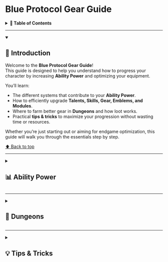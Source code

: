 # Blue Protocol Gear Guide

<details>
<summary><strong>📑 Table of Contents</strong></summary>

- [📖 Introduction](#-introduction)  
- [📊 Ability Power](#-ability-power)  
  - [🌟 Talents](#-talents)  
  - [📘 Skill Training](#-skill-training)  
  - [⚔️ Gear](#-gear)  
  - [🔰 Emblem](#-emblem)  
  - [🔧 Module](#-module)  
- [🏰 Dungeons](#-dungeons)  
- [💡 Tips & Tricks](#-tips--tricks)  

</details>

---

<details open>
<summary><h2>📖 Introduction</h2></summary>

Welcome to the **Blue Protocol Gear Guide**!  
This guide is designed to help you understand how to progress your character by increasing **Ability Power** and optimizing your equipment.  

You’ll learn:  
- The different systems that contribute to your **Ability Power**.  
- How to efficiently upgrade **Talents, Skills, Gear, Emblems, and Modules**.  
- Where to farm better gear in **Dungeons** and how loot works.  
- Practical **tips & tricks** to maximize your progression without wasting time or resources.  

Whether you’re just starting out or aiming for endgame optimization, this guide will walk you through the essentials step by step.  

[⬆️ Back to top](#blue-protocol-gear-guide)

</details>

---

<details>
<summary><h2>📊 Ability Power</h2></summary>

When you press **C** and click on **Ability Power**, you’ll see all the categories that contribute to your overall power:  

- 🌟 **Talents**  
- 📘 **Skill Training**  
- ⚔️ **Gear**  
- 🔰 **Emblem**  
- 🔧 **Module**  
- *(as of today there’s a new category — name TBD)*  
- Another one is coming on **Sept 9th**  

These are the main systems to increase your character’s strength.  

---

<details>
<summary><h3>🌟 Talents</h3></summary>

Talents are one of the biggest contributors to Ability Power.  
- Unlocking and upgrading talents increases core stats and abilities.  
- Completing **Trails** grants more points to expand your talent tree.  

👉 Always prioritize talents that boost your class’s main attributes.  

</details>

---

<details>
<summary><h3>📘 Skill Training</h3></summary>

Skill Training enhances your combat abilities:  
- Upgrading **skills** increases their power and effectiveness.  
- Try to **maximize points** to unlock stronger abilities.  

👉 Don’t forget to revisit older skills — even basic ones scale well when upgraded.  

</details>

---

<details>
<summary><h3>⚔️ Gear</h3></summary>

Gear progression has the largest direct impact on Ability Power.  

#### Equipment Tiers

For equipment, these are the three main categories you should know:

- **Purple** has two different tiers:  
  - *Entry Level* → provides Reforge up to **30%**  
  - *Superior* → provides Reforge up to **80%**

- **Gold** → leads you to **100%**

We all want Gold, but if that’s not achievable aim for Superior.

**Sources for gear tiers:**
- **Unstable / Gear Shop** = Entry  
- **Normal Dungeons** = Superior  
- **Chaotic Dungeons** = Gold  

</details>

---

<details>
<summary><h3>🔰 Emblem</h3></summary>

Emblems add passive bonuses that contribute to Ability Power.  
- Equipping stronger emblems boosts your stats.  
- Some emblems have **set effects** when used together.  

👉 Experiment with different emblem setups depending on class role (DPS, Support, Tank).  

</details>

---

<details>
<summary><h3>🔧 Module</h3></summary>

Modules are late-game progression systems that enhance gear and abilities.  
- Attach modules to gear for additional stat customization.  
- Higher-rarity modules provide unique effects.  

👉 Prioritize farming modules that synergize with your build/playstyle.  

</details>

[⬆️ Back to top](#blue-protocol-gear-guide)

</details>

---

<details>
<summary><h2>🏰 Dungeons</h2></summary>

Dungeons are the main source of higher-tier equipment.  

- **Unstable / Gear Shop** → Entry-level gear  
- **Normal Dungeons** → Superior gear  
- **Chaotic Dungeons** → Gold gear  

You also get a **first-time clear bonus** that guarantees a reward box.  
- These boxes let you choose between specific dungeon drops.  
- Example: *Goblin dungeon offers Earrings and (possibly) Arms.*  
- Open the box as your **preferred class** to maximize stat alignment.  

⚠️ Be aware: stats are random, and you may still roll suboptimal attributes even for your class.  

[⬆️ Back to top](#blue-protocol-gear-guide)

</details>

---

<details>
<summary><h2>💡 Tips & Tricks</h2></summary>

- Aim for **Superior** gear if **Gold** is not achievable early.  
- Don’t rely solely on **first-time clear boxes** for perfect stats — they can still roll poorly.  
- Always invest in **Talents + Skills** alongside gear upgrades for balanced growth.  
- Track upcoming updates (e.g., new categories like Sept 9th) to stay ahead of progression.  

[⬆️ Back to top](#blue-protocol-gear-guide)

</details>
